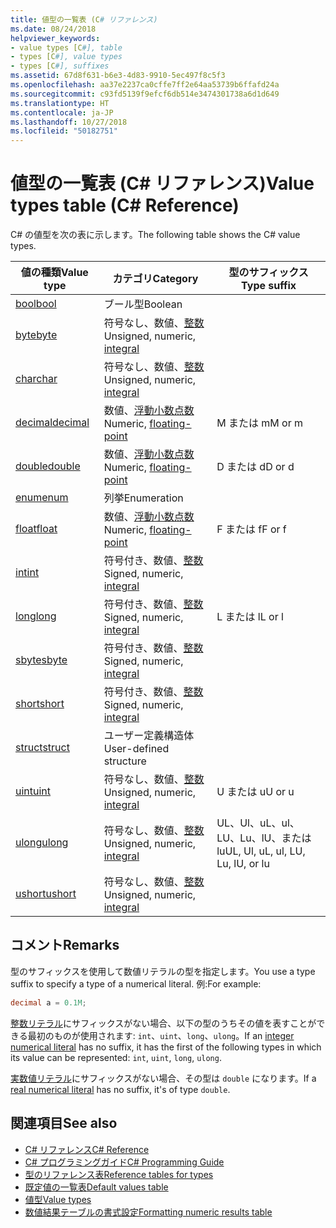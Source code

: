 ```yaml
---
title: 値型の一覧表 (C# リファレンス)
ms.date: 08/24/2018
helpviewer_keywords:
- value types [C#], table
- types [C#], value types
- types [C#], suffixes
ms.assetid: 67d8f631-b6e3-4d83-9910-5ec497f8c5f3
ms.openlocfilehash: aa37e2237ca0cffe7ff2e64aa53739b6ffafd24a
ms.sourcegitcommit: c93fd5139f9efcf6db514e3474301738a6d1d649
ms.translationtype: HT
ms.contentlocale: ja-JP
ms.lasthandoff: 10/27/2018
ms.locfileid: "50182751"
---
```

# <a name="value-types-table-c-reference"></a><span data-ttu-id="72d56-102">値型の一覧表 (C# リファレンス)</span><span class="sxs-lookup"><span data-stu-id="72d56-102">Value types table (C# Reference)</span></span>

<span data-ttu-id="72d56-103">C# の値型を次の表に示します。</span><span class="sxs-lookup"><span data-stu-id="72d56-103">The following table shows the C# value types.</span></span>  
  
|<span data-ttu-id="72d56-104">値の種類</span><span class="sxs-lookup"><span data-stu-id="72d56-104">Value type</span></span>|<span data-ttu-id="72d56-105">カテゴリ</span><span class="sxs-lookup"><span data-stu-id="72d56-105">Category</span></span>|<span data-ttu-id="72d56-106">型のサフィックス</span><span class="sxs-lookup"><span data-stu-id="72d56-106">Type suffix</span></span>|  
|----------------|--------------|-----------------|  
|[<span data-ttu-id="72d56-107">bool</span><span class="sxs-lookup"><span data-stu-id="72d56-107">bool</span></span>](bool.md)|<span data-ttu-id="72d56-108">ブール型</span><span class="sxs-lookup"><span data-stu-id="72d56-108">Boolean</span></span>||  
|[<span data-ttu-id="72d56-109">byte</span><span class="sxs-lookup"><span data-stu-id="72d56-109">byte</span></span>](byte.md)|<span data-ttu-id="72d56-110">符号なし、数値、[整数](integral-types-table.md)</span><span class="sxs-lookup"><span data-stu-id="72d56-110">Unsigned, numeric, [integral](integral-types-table.md)</span></span>||  
|[<span data-ttu-id="72d56-111">char</span><span class="sxs-lookup"><span data-stu-id="72d56-111">char</span></span>](char.md)|<span data-ttu-id="72d56-112">符号なし、数値、[整数](integral-types-table.md)</span><span class="sxs-lookup"><span data-stu-id="72d56-112">Unsigned, numeric, [integral](integral-types-table.md)</span></span>||  
|[<span data-ttu-id="72d56-113">decimal</span><span class="sxs-lookup"><span data-stu-id="72d56-113">decimal</span></span>](decimal.md)|<span data-ttu-id="72d56-114">数値、[浮動小数点数](floating-point-types-table.md)</span><span class="sxs-lookup"><span data-stu-id="72d56-114">Numeric, [floating-point](floating-point-types-table.md)</span></span>|<span data-ttu-id="72d56-115">M または m</span><span class="sxs-lookup"><span data-stu-id="72d56-115">M or m</span></span>|  
|[<span data-ttu-id="72d56-116">double</span><span class="sxs-lookup"><span data-stu-id="72d56-116">double</span></span>](double.md)|<span data-ttu-id="72d56-117">数値、[浮動小数点数](floating-point-types-table.md)</span><span class="sxs-lookup"><span data-stu-id="72d56-117">Numeric, [floating-point](floating-point-types-table.md)</span></span>|<span data-ttu-id="72d56-118">D または d</span><span class="sxs-lookup"><span data-stu-id="72d56-118">D or d</span></span>|  
|[<span data-ttu-id="72d56-119">enum</span><span class="sxs-lookup"><span data-stu-id="72d56-119">enum</span></span>](enum.md)|<span data-ttu-id="72d56-120">列挙</span><span class="sxs-lookup"><span data-stu-id="72d56-120">Enumeration</span></span>||  
|[<span data-ttu-id="72d56-121">float</span><span class="sxs-lookup"><span data-stu-id="72d56-121">float</span></span>](float.md)|<span data-ttu-id="72d56-122">数値、[浮動小数点数](floating-point-types-table.md)</span><span class="sxs-lookup"><span data-stu-id="72d56-122">Numeric, [floating-point](floating-point-types-table.md)</span></span>|<span data-ttu-id="72d56-123">F または f</span><span class="sxs-lookup"><span data-stu-id="72d56-123">F or f</span></span>|  
|[<span data-ttu-id="72d56-124">int</span><span class="sxs-lookup"><span data-stu-id="72d56-124">int</span></span>](int.md)|<span data-ttu-id="72d56-125">符号付き、数値、[整数](integral-types-table.md)</span><span class="sxs-lookup"><span data-stu-id="72d56-125">Signed, numeric, [integral](integral-types-table.md)</span></span>||  
|[<span data-ttu-id="72d56-126">long</span><span class="sxs-lookup"><span data-stu-id="72d56-126">long</span></span>](long.md)|<span data-ttu-id="72d56-127">符号付き、数値、[整数](integral-types-table.md)</span><span class="sxs-lookup"><span data-stu-id="72d56-127">Signed, numeric, [integral](integral-types-table.md)</span></span>|<span data-ttu-id="72d56-128">L または l</span><span class="sxs-lookup"><span data-stu-id="72d56-128">L or l</span></span>|  
|[<span data-ttu-id="72d56-129">sbyte</span><span class="sxs-lookup"><span data-stu-id="72d56-129">sbyte</span></span>](sbyte.md)|<span data-ttu-id="72d56-130">符号付き、数値、[整数](integral-types-table.md)</span><span class="sxs-lookup"><span data-stu-id="72d56-130">Signed, numeric, [integral](integral-types-table.md)</span></span>||  
|[<span data-ttu-id="72d56-131">short</span><span class="sxs-lookup"><span data-stu-id="72d56-131">short</span></span>](short.md)|<span data-ttu-id="72d56-132">符号付き、数値、[整数](integral-types-table.md)</span><span class="sxs-lookup"><span data-stu-id="72d56-132">Signed, numeric, [integral](integral-types-table.md)</span></span>||  
|[<span data-ttu-id="72d56-133">struct</span><span class="sxs-lookup"><span data-stu-id="72d56-133">struct</span></span>](struct.md)|<span data-ttu-id="72d56-134">ユーザー定義構造体</span><span class="sxs-lookup"><span data-stu-id="72d56-134">User-defined structure</span></span>||  
|[<span data-ttu-id="72d56-135">uint</span><span class="sxs-lookup"><span data-stu-id="72d56-135">uint</span></span>](uint.md)|<span data-ttu-id="72d56-136">符号なし、数値、[整数](integral-types-table.md)</span><span class="sxs-lookup"><span data-stu-id="72d56-136">Unsigned, numeric, [integral](integral-types-table.md)</span></span>|<span data-ttu-id="72d56-137">U または u</span><span class="sxs-lookup"><span data-stu-id="72d56-137">U or u</span></span>|  
|[<span data-ttu-id="72d56-138">ulong</span><span class="sxs-lookup"><span data-stu-id="72d56-138">ulong</span></span>](ulong.md)|<span data-ttu-id="72d56-139">符号なし、数値、[整数](integral-types-table.md)</span><span class="sxs-lookup"><span data-stu-id="72d56-139">Unsigned, numeric, [integral](integral-types-table.md)</span></span>|<span data-ttu-id="72d56-140">UL、Ul、uL、ul、LU、Lu、lU、または lu</span><span class="sxs-lookup"><span data-stu-id="72d56-140">UL, Ul, uL, ul, LU, Lu, lU, or lu</span></span>|  
|[<span data-ttu-id="72d56-141">ushort</span><span class="sxs-lookup"><span data-stu-id="72d56-141">ushort</span></span>](ushort.md)|<span data-ttu-id="72d56-142">符号なし、数値、[整数](integral-types-table.md)</span><span class="sxs-lookup"><span data-stu-id="72d56-142">Unsigned, numeric, [integral](integral-types-table.md)</span></span>||  

## <a name="remarks"></a><span data-ttu-id="72d56-143">コメント</span><span class="sxs-lookup"><span data-stu-id="72d56-143">Remarks</span></span>

<span data-ttu-id="72d56-144">型のサフィックスを使用して数値リテラルの型を指定します。</span><span class="sxs-lookup"><span data-stu-id="72d56-144">You use a type suffix to specify a type of a numerical literal.</span></span> <span data-ttu-id="72d56-145">例:</span><span class="sxs-lookup"><span data-stu-id="72d56-145">For example:</span></span>

```csharp
decimal a = 0.1M;
```

<span data-ttu-id="72d56-146">[整数リテラル](~/_csharplang/spec/lexical-structure.md#integer-literals)にサフィックスがない場合、以下の型のうちその値を表すことができる最初のものが使用されます: `int`、`uint`、`long`、`ulong`。</span><span class="sxs-lookup"><span data-stu-id="72d56-146">If an [integer numerical literal](~/_csharplang/spec/lexical-structure.md#integer-literals) has no suffix, it has the first of the following types in which its value can be represented: `int`, `uint`, `long`, `ulong`.</span></span>

<span data-ttu-id="72d56-147">[実数値リテラル](~/_csharplang/spec/lexical-structure.md#real-literals)にサフィックスがない場合、その型は `double` になります。</span><span class="sxs-lookup"><span data-stu-id="72d56-147">If a [real numerical literal](~/_csharplang/spec/lexical-structure.md#real-literals) has no suffix, it's of type `double`.</span></span>

## <a name="see-also"></a><span data-ttu-id="72d56-148">関連項目</span><span class="sxs-lookup"><span data-stu-id="72d56-148">See also</span></span>

- [<span data-ttu-id="72d56-149">C# リファレンス</span><span class="sxs-lookup"><span data-stu-id="72d56-149">C# Reference</span></span>](../index.md)
- [<span data-ttu-id="72d56-150">C# プログラミングガイド</span><span class="sxs-lookup"><span data-stu-id="72d56-150">C# Programming Guide</span></span>](../../programming-guide/index.md)
- [<span data-ttu-id="72d56-151">型のリファレンス表</span><span class="sxs-lookup"><span data-stu-id="72d56-151">Reference tables for types</span></span>](reference-tables-for-types.md)
- [<span data-ttu-id="72d56-152">既定値の一覧表</span><span class="sxs-lookup"><span data-stu-id="72d56-152">Default values table</span></span>](default-values-table.md)
- [<span data-ttu-id="72d56-153">値型</span><span class="sxs-lookup"><span data-stu-id="72d56-153">Value types</span></span>](value-types.md)
- [<span data-ttu-id="72d56-154">数値結果テーブルの書式設定</span><span class="sxs-lookup"><span data-stu-id="72d56-154">Formatting numeric results table</span></span>](formatting-numeric-results-table.md)
